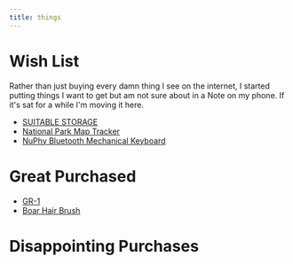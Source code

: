 ```yaml
---
title: things
---
```


# Wish List

Rather than just buying every damn thing I see on the internet, I started putting things I want to get but am not sure about in a Note on my phone. If it's sat for a while I'm moving it here.

- [SUITABLE STORAGE](https://fieldnotesbrand.com/products/archival-wooden-box)
- [National Park Map Tracker](https://www.etsy.com/listing/1210940154/large-custom-national-park-map-tracker)
- [NuPhy Bluetooth Mechanical Keyboard](https://nuphy.com/products/air75)

# Great Purchased

- [GR-1]()
- [Boar Hair Brush]()

# Disappointing Purchases
